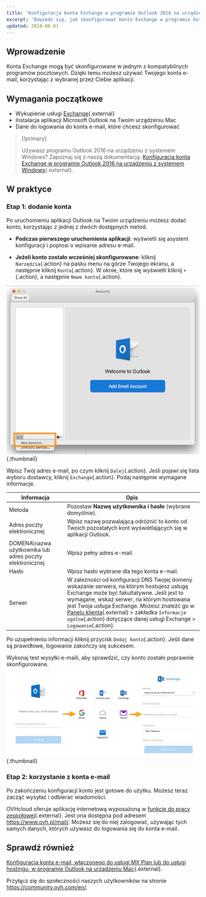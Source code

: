 ```yaml
---
title: 'Konfiguracja konta Exchange w programie Outlook 2016 na urządzeniach Mac'
excerpt: 'Dowiedz się, jak skonfigurować konto Exchange w programie Outlook 2016 na urządzeniu Mac'
updated: 2018-06-01
---
```



## Wprowadzenie

Konta Exchange mogą być skonfigurowane w jednym z kompatybilnych programów pocztowych. Dzięki temu możesz używać Twojego konta e-mail, korzystając z wybranej przez Ciebie aplikacji.


## Wymagania początkowe

- Wykupienie usługi [Exchange](https://www.ovhcloud.com/pl/emails/){.external}
- Instalacja aplikacji Microsoft Outlook na Twoim urządzeniu Mac
- Dane do logowania do konta e-mail, które chcesz skonfigurować

> [!primary]
>
> Używasz programu Outlook 2016 na urządzeniu z systemem Windows? Zapoznaj się z naszą dokumentacją: [Konfiguracja konta Exchange w programie Outlook 2016 na urządzeniu z systemem Windows](/pages/web_cloud/email_and_collaborative_solutions/microsoft_exchange/how_to_configure_outlook_2016){.external}.
>

## W praktyce

### Etap 1: dodanie konta

Po uruchomieniu aplikacji Outlook na Twoim urządzeniu możesz dodać konto, korzystając z jednej z dwóch dostępnych metod.

- **Podczas pierwszego uruchomienia aplikacji**: wyświetli się asystent konfiguracji i poprosi o wpisanie adresu e-mail.

- **Jeżeli konto zostało wcześniej skonfigurowane**: kliknij `Narzędzia`{.action} na pasku menu na górze Twojego ekranu, a następnie kliknij `Konta`{.action}. W oknie, które się wyświetli kliknij `+`{.action}, a następnie `Nowe konto`{.action}.

![Exchange](images/configuration-outlook-2016-mac-step1.png){.thumbnail}

Wpisz Twój adres e-mail, po czym kliknij `Dalej`{.action}. Jeśli pojawi się lista wyboru dostawcy, kliknij `Exchange`{.action}. Podaj następnie wymagane informacje.

|Informacja|Opis|
|---|---|
|Metoda|Pozostaw **Nazwę użytkownika i hasło** (wybrane domyślnie).|
|Adres poczty elektronicznej|Wpisz nazwę pozwalającą odróżnić to konto od Twoich pozostałych kont wyświetlających się w aplikacji Outlook.|
|DOMENA\nazwa użytkownika lub adres poczty elektronicznej|Wpisz pełny adres e-mail.|
|Hasło|Wpisz hasło wybrane dla tego konta e-mail.|
|Serwer|W zależności od konfiguracji DNS Twojej domeny wskazanie serwera, na którym hostujesz usługę Exchange może być fakultatywne. Jeśli jest to wymagane, wskaż serwer, na którym hostowana jest Twoja usługa Exchange. Możesz znaleźć go w [Panelu klienta](https://www.ovh.com/auth/?action=gotomanager&from=https://www.ovh.pl/&ovhSubsidiary=pl){.external} > zakładka `Informacje ogólne`{.action} dotyczące danej usługi Exchange > `Logowanie`{.action}.|

Po uzupełnieniu informacji kliknij przycisk `Dodaj konto`{.action}. Jeśli dane są prawidłowe, logowanie zakończy się sukcesem.

Wykonaj test wysyłki e-maili, aby sprawdzić, czy konto zostało poprawnie skonfigurowane.

![Exchange](images/configuration-exchange-outlook-2016-mac-step2.png){.thumbnail}

### Etap 2: korzystanie z konta e-mail

Po zakończeniu konfiguracji konto jest gotowe do użytku. Możesz teraz zacząć wysyłać i odbierać wiadomości.

OVHcloud oferuje aplikację internetową wyposażoną w [funkcje do pracy zespołowej](https://www.ovhcloud.com/pl/emails/){.external}. Jest ona dostępna pod adresem <https://www.ovh.pl/mail/>. Możesz się do niej zalogować, używając tych samych danych, których używasz do logowania się do konta e-mail.

## Sprawdź również

[Konfiguracja konta e-mail, włączonego do usługi MX Plan lub do usługi hostingu, w programie Outlook na urządzeniu Mac](/pages/web_cloud/email_and_collaborative_solutions/mx_plan/how_to_configure_outlook_2016_mac){.external}.

Przyłącz się do społeczności naszych użytkowników na stronie <https://community.ovh.com/en/>.